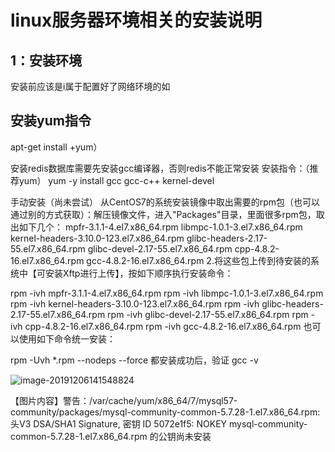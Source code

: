 # linux服务器环境相关的安装说明

## 1：安装环境

安装前应该是i属于配置好了网络环境的如

## 安装yum指令

 apt-get install +yum） 

安装redis数据库需要先安装gcc编译器，否则redis不能正常安装
安装指令：（推荐yum）
yum -y install gcc gcc-c++ kernel-devel

手动安装（尚未尝试）
从CentOS7的系统安装镜像中取出需要的rpm包（也可以通过别的方式获取）：解压镜像文件，进入"Packages"目录，里面很多rpm包，取出如下几个：
mpfr-3.1.1-4.el7.x86_64.rpm
libmpc-1.0.1-3.el7.x86_64.rpm
kernel-headers-3.10.0-123.el7.x86_64.rpm
glibc-headers-2.17-55.el7.x86_64.rpm
glibc-devel-2.17-55.el7.x86_64.rpm
cpp-4.8.2-16.el7.x86_64.rpm
gcc-4.8.2-16.el7.x86_64.rpm
2.将这些包上传到待安装的系统中【可安装Xftp进行上传】，按如下顺序执行安装命令：

rpm -ivh mpfr-3.1.1-4.el7.x86_64.rpm
rpm -ivh libmpc-1.0.1-3.el7.x86_64.rpm
rpm -ivh kernel-headers-3.10.0-123.el7.x86_64.rpm
rpm -ivh glibc-headers-2.17-55.el7.x86_64.rpm
rpm -ivh glibc-devel-2.17-55.el7.x86_64.rpm
rpm -ivh cpp-4.8.2-16.el7.x86_64.rpm
rpm -ivh gcc-4.8.2-16.el7.x86_64.rpm
也可以使用如下命令统一安装：

rpm -Uvh *.rpm --nodeps --force
都安装成功后，验证
gcc -v

![image-20191206141548824](C:\Users\Administrator\AppData\Roaming\Typora\typora-user-images\image-20191206141548824.png)

【图片内容】警告：/var/cache/yum/x86_64/7/mysql57-community/packages/mysql-community-common-5.7.28-1.el7.x86_64.rpm: 头V3 DSA/SHA1 Signature, 密钥 ID 5072e1f5: NOKEY
mysql-community-common-5.7.28-1.el7.x86_64.rpm 的公钥尚未安装
